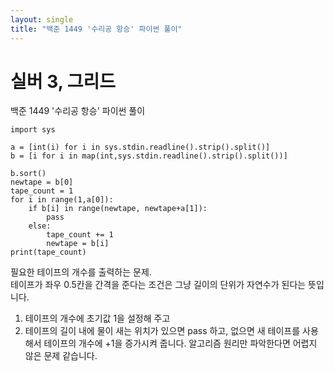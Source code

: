 ```yaml
---
layout: single
title: "백준 1449 '수리공 항승' 파이썬 풀이"
---
```


# 실버 3, 그리드

백준 1449 '수리공 항승' 파이썬 풀이<br>

```
import sys

a = [int(i) for i in sys.stdin.readline().strip().split()]
b = [i for i in map(int,sys.stdin.readline().strip().split())]

b.sort()
newtape = b[0]
tape_count = 1
for i in range(1,a[0]):
    if b[i] in range(newtape, newtape+a[1]):
        pass
    else:
        tape_count += 1
        newtape = b[i]
print(tape_count)
```
필요한 테이프의 개수를 출력하는 문제.<br>
테이프가 좌우 0.5칸을 간격을 준다는 조건은 그냥 길이의 단위가 자연수가 된다는 뜻입니다.
1. 테이프의 개수에 초기값 1을 설정해 주고
2. 테이프의 길이 내에 물이 새는 위치가 있으면 pass 하고, 없으면 새 테이프를 사용해서 테이프의 개수에 +1을 증가시켜 줍니다.
알고리즘 원리만 파악한다면 어렵지 않은 문제 같습니다.


